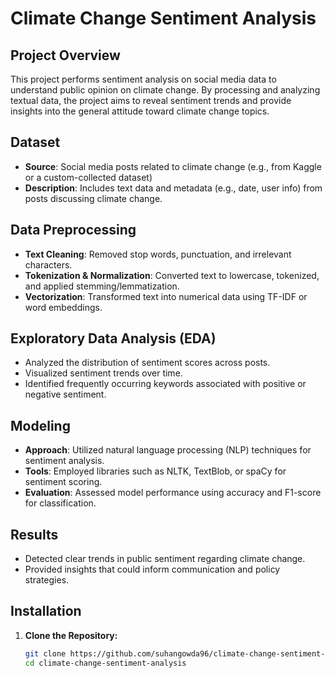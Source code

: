 # Climate Change Sentiment Analysis

## Project Overview
This project performs sentiment analysis on social media data to understand public opinion on climate change. By processing and analyzing textual data, the project aims to reveal sentiment trends and provide insights into the general attitude toward climate change topics.

## Dataset
- **Source**: Social media posts related to climate change (e.g., from Kaggle or a custom-collected dataset)
- **Description**: Includes text data and metadata (e.g., date, user info) from posts discussing climate change.

## Data Preprocessing
- **Text Cleaning**: Removed stop words, punctuation, and irrelevant characters.
- **Tokenization & Normalization**: Converted text to lowercase, tokenized, and applied stemming/lemmatization.
- **Vectorization**: Transformed text into numerical data using TF-IDF or word embeddings.

## Exploratory Data Analysis (EDA)
- Analyzed the distribution of sentiment scores across posts.
- Visualized sentiment trends over time.
- Identified frequently occurring keywords associated with positive or negative sentiment.

## Modeling
- **Approach**: Utilized natural language processing (NLP) techniques for sentiment analysis.
- **Tools**: Employed libraries such as NLTK, TextBlob, or spaCy for sentiment scoring.
- **Evaluation**: Assessed model performance using accuracy and F1-score for classification.

## Results
- Detected clear trends in public sentiment regarding climate change.
- Provided insights that could inform communication and policy strategies.

## Installation
1. **Clone the Repository:**
   ```bash
   git clone https://github.com/suhangowda96/climate-change-sentiment-analysis.git
   cd climate-change-sentiment-analysis

